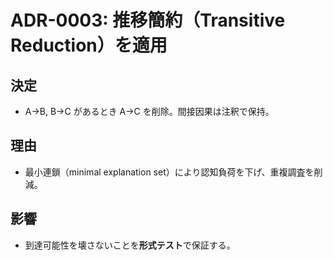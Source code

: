 # ADR-0003: 推移簡約（Transitive Reduction）を適用

## 決定
- A→B, B→C があるとき A→C を削除。間接因果は注釈で保持。

## 理由
- 最小連鎖（minimal explanation set）により認知負荷を下げ、重複調査を削減。

## 影響
- 到達可能性を壊さないことを**形式テスト**で保証する。
